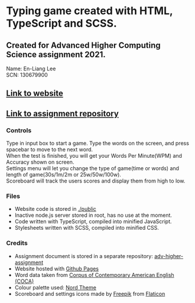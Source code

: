 # Typing game created with HTML, TypeScript and SCSS.

## Created for Advanced Higher Computing Science assignment 2021.
Name: En-Liang Lee  
SCN: 130679900  

## [Link to website](https://leon0241.github.io/typings/public)

## [Link to assignment repository](https://github.com/leon0241/adv-higher-assignment)  

### Controls
Type in input box to start a game. Type the words on the screen, and press spacebar to move to the next word.  
When the test is finished, you will get your Words Per Minute(WPM) and Accuracy shown on screen.  
Settings menu will let you change the type of game(time or words) and length of game(30s/1m/2m or 25w/50w/100w).  
Scoreboard will track the users scores and display them from high to low.

### Files
* Website code is stored in [./public](public)  
* Inactive node.js server stored in root, has no use at the moment.  
* Code written with TypeScript, compiled into minified JavaScript.  
* Stylesheets written with SCSS, compiled into minified CSS.

### Credits
* Assignment document is stored in a separate repository: [adv-higher-assignment](https://github.com/leon0241/adv-higher-assignment)  
* Website hosted with [Github Pages](https://pages.github.com/)  
* Word data taken from [Corpus of Contemporary American English (COCA)](https://www.wordfrequency.info/)
* Colour palette used: [Nord Theme](https://www.nordtheme.com/)
* Scoreboard and settings icons made by [Freepik](https://www.freepik.com) from [Flaticon](https://www.flaticon.com/)
